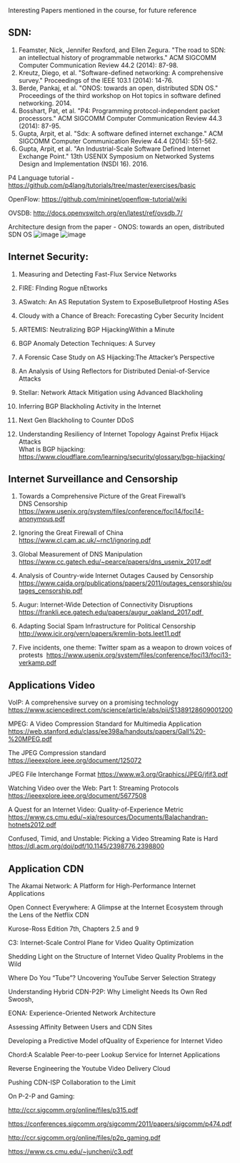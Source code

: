 Interesting Papers mentioned in the course, for future reference

## SDN:<br>
1. Feamster, Nick, Jennifer Rexford, and Ellen Zegura. "The road to SDN: an intellectual history of programmable networks." ACM SIGCOMM Computer Communication Review 44.2 (2014): 87-98.<br>
2. Kreutz, Diego, et al. "Software-defined networking: A comprehensive survey." Proceedings of the IEEE 103.1 (2014): 14-76.<br>
3. Berde, Pankaj, et al. "ONOS: towards an open, distributed SDN OS." Proceedings of the third workshop on Hot topics in software defined networking. 2014.<br>
4. Bosshart, Pat, et al. "P4: Programming protocol-independent packet processors." ACM SIGCOMM Computer Communication Review 44.3 (2014): 87-95.<br>
5. Gupta, Arpit, et al. "Sdx: A software defined internet exchange." ACM SIGCOMM Computer Communication Review 44.4 (2014): 551-562.<br>
6. Gupta, Arpit, et al. "An Industrial-Scale Software Defined Internet Exchange Point." 13th USENIX Symposium on Networked Systems Design and Implementation (NSDI 16). 2016.<br>

P4 Language tutorial - https://github.com/p4lang/tutorials/tree/master/exercises/basic

OpenFlow: https://github.com/mininet/openflow-tutorial/wiki

OVSDB: http://docs.openvswitch.org/en/latest/ref/ovsdb.7/

Architecture design from the paper - ONOS: towards an open, distributed SDN OS
![image](https://user-images.githubusercontent.com/62491253/205837435-fff0b9df-b3b1-4daf-a783-2f61a2350a5c.png)
![image](https://user-images.githubusercontent.com/62491253/205837784-2677ba88-3b8f-47d9-8751-5c5d99e37a67.png)


## Internet Security:<br>
1. Measuring and Detecting Fast-Flux Service Networks<br>
2. FIRE: FInding Rogue nEtworks<br>
3. ASwatch: An AS Reputation System to ExposeBulletproof Hosting ASes<br>
4. Cloudy with a Chance of Breach: Forecasting Cyber Security Incident<br>
5. ARTEMIS: Neutralizing BGP HijackingWithin a Minute<br>
6. BGP Anomaly Detection Techniques: A Survey<br>
7. A Forensic Case Study on AS Hijacking:The Attacker’s Perspective<br>
8. An Analysis of Using Reflectors for Distributed Denial-of-Service Attacks<br>
9. Stellar: Network Attack Mitigation using Advanced Blackholing<br>
10. Inferring BGP Blackholing Activity in the Internet<br>
11. Next Gen Blackholing to Counter DDoS<br>

12. Understanding Resiliency of Internet Topology Against Prefix Hijack Attacks<br>
What is BGP hijacking: https://www.cloudflare.com/learning/security/glossary/bgp-hijacking/ <br>


## Internet Surveillance and Censorship<br>
1. Towards a Comprehensive Picture of the Great Firewall’s DNS Censorship
https://www.usenix.org/system/files/conference/foci14/foci14-anonymous.pdf

2. Ignoring the Great Firewall of China
https://www.cl.cam.ac.uk/~rnc1/ignoring.pdf

3. Global Measurement of DNS Manipulation
https://www.cc.gatech.edu/~pearce/papers/dns_usenix_2017.pdf

4. Analysis of Country-wide Internet Outages Caused by Censorship
https://www.caida.org/publications/papers/2011/outages_censorship/outages_censorship.pdf

5. Augur: Internet-Wide Detection of Connectivity Disruptions
https://frankli.ece.gatech.edu/papers/augur_oakland_2017.pdf 

6. Adapting Social Spam Infrastructure for Political Censorship
http://www.icir.org/vern/papers/kremlin-bots.leet11.pdf

7. Five incidents, one theme: Twitter spam as a weapon to drown voices of protests 
https://www.usenix.org/system/files/conference/foci13/foci13-verkamp.pdf


## Applications Video
VoIP: A comprehensive survey on a promising technology
https://www.sciencedirect.com/science/article/abs/pii/S1389128609001200

MPEG: A Video Compression Standard for Multimedia Application
https://web.stanford.edu/class/ee398a/handouts/papers/Gall%20-%20MPEG.pdf
 
The JPEG Compression standard
https://ieeexplore.ieee.org/document/125072


JPEG File Interchange Format
https://www.w3.org/Graphics/JPEG/jfif3.pdf


Watching Video over the Web: Part 1: Streaming Protocols
https://ieeexplore.ieee.org/document/5677508

A Quest for an Internet Video: Quality-of-Experience Metric
https://www.cs.cmu.edu/~xia/resources/Documents/Balachandran-hotnets2012.pdf
 
Confused, Timid, and Unstable: Picking a Video Streaming Rate is Hard
https://dl.acm.org/doi/pdf/10.1145/2398776.2398800



## Application CDN
The Akamai Network: A Platform for High-Performance Internet Applications

Open Connect Everywhere: A Glimpse at the Internet Ecosystem through the Lens of the Netflix CDN

Kurose-Ross Edition 7th, Chapters 2.5 and 9

C3: Internet-Scale Control Plane for Video Quality Optimization

Shedding Light on the Structure of Internet Video Quality Problems in the Wild

Where Do You “Tube”? Uncovering YouTube Server Selection Strategy

Understanding Hybrid CDN-P2P: Why Limelight Needs Its Own Red Swoosh,

EONA: Experience-Oriented Network Architecture

Assessing Affinity Between Users and CDN Sites

Developing a Predictive Model ofQuality of Experience for Internet Video

Chord:A Scalable Peer-to-peer Lookup Service for Internet Applications

Reverse Engineering the Youtube Video Delivery Cloud

Pushing CDN-ISP Collaboration to the Limit

On P-2-P and Gaming: 

http://ccr.sigcomm.org/online/files/p315.pdf

https://conferences.sigcomm.org/sigcomm/2011/papers/sigcomm/p474.pdf

http://ccr.sigcomm.org/online/files/p2p_gaming.pdf

https://www.cs.cmu.edu/~junchenj/c3.pdf



